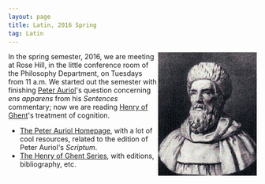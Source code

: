 ```yaml
---
layout: page
title: Latin, 2016 Spring
tag: Latin
---
```


<img align="right" src="/public/img/hg.gif" width="200"> In the spring semester, 2016, we are meeting at Rose Hill, in the little conference room of the Philosophy Department, on Tuesdays from 11 a.m. We started out the semester with finishing [Peter Auriol](http://plato.stanford.edu/entries/auriol/)'s question concerning *ens apparens* from his *Sentences* commentary; now we are reading [Henry of Ghent](http://plato.stanford.edu/entries/henry-ghent/)'s treatment of cognition.

- [The Peter Auriol Homepage](http://www.peterauriol.net), with a lot of cool resources, related to the edition of Peter Auriol's *Scriptum*.
- [The Henry of Ghent Series](https://philosophy.unca.edu/henry-ghent-series), with editions, bibliography, etc.
